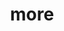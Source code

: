 ---
layout: page
title: more
nav: true
dropdown: true
children: 
    - title: projects
      permalink: /projects/
    - title: divider
    - title: teaching
      permalink: /teaching/
---